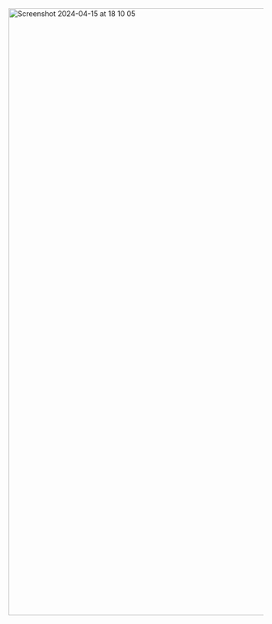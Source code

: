 <img width="1200" alt="Screenshot 2024-04-15 at 18 10 05" src="https://github.com/luisrrv/footy-pulse/assets/69304255/f19efcfe-9c5c-40e6-8e11-cb197527f760">
